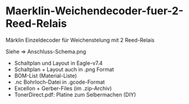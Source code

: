 # Maerklin-Weichendecoder-fuer-2-Reed-Relais
Märklin Einzeldecoder für Weichenstelung mit 2 Reed-Relais

Siehe => Anschluss-Schema.png

- Schaltplan und Layout in Eagle-v7.4
- Schaltplan + Layout auch in .png Format
- BOM-List (Material-Liste)
- .nc Bohrloch-Datei in .gcode-Format
- Excellon + Gerber-Files (im .zip-Archiv)
- TonerDirect.pdf: Platine zum Selbermachen (DIY)
